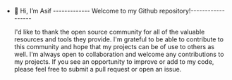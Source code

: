 - 👋 Hi, I’m Asif
                                 ------------- Welcome to my Github repository!------------------
             
   I'd like to thank the open source community for all of the valuable resources and tools they provide. I'm grateful to be able to contribute to this community and hope that my projects can be of use to others as well.
I'm always open to collaboration and welcome any contributions to my projects. If you see an opportunity to improve or add to my code, please feel free to submit a pull request or open an issue.
<!---
Code-with-Asif/Code-with-Asif is a ✨ special ✨ repository because its `README.md` (this file) appears on your GitHub profile.
You can click the Preview link to take a look at your changes.
--->
